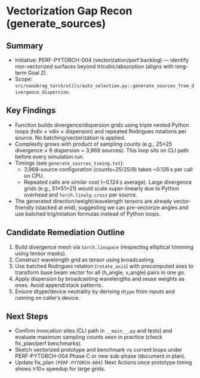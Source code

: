 # Vectorization Gap Recon (generate_sources)

## Summary
- Initiative: PERF-PYTORCH-004 (vectorization/perf backlog) — identify non-vectorized surfaces beyond tricubic/absorption (aligns with long-term Goal 2).
- Scope: `src/nanobrag_torch/utils/auto_selection.py::generate_sources_from_divergence_dispersion`.

## Key Findings
- Function builds divergence/dispersion grids using triple nested Python loops (hdiv × vdiv × dispersion) and repeated Rodrigues rotations per source. No batching/vectorization is applied.
- Complexity grows with product of sampling counts (e.g., 25×25 divergence × 9 dispersion = 3,969 sources). This loop sits on CLI path before every simulation run.
- Timings (see `generate_sources_timing.txt`):
  - 3,969-source configuration (counts=25/25/9) takes ~0.126 s per call on CPU.
  - Repeated calls are similar cost (~0.124 s average). Large divergence grids (e.g., 51×51×21) would scale super-linearly due to Python overhead and `torch.linalg.cross` per source.
- The generated direction/weight/wavelength tensors are already vector-friendly (stacked at end), suggesting we can pre-vectorize angles and use batched trig/rotation formulas instead of Python loops.

## Candidate Remediation Outline
1. Build divergence mesh via `torch.linspace` (respecting elliptical trimming using tensor masks).
2. Construct wavelength grid as tensor using broadcasting.
3. Use batched Rodrigues rotation (`rotate_axis`) with precomputed axes to transform base beam vector for all (h_angle, v_angle) pairs in one go.
4. Apply dispersion by broadcasting wavelengths and reuse weights as ones. Avoid append/stack patterns.
5. Ensure dtype/device neutrality by deriving `dtype` from inputs and running on caller’s device.

## Next Steps
- Confirm invocation sites (CLI path in `__main__.py` and tests) and evaluate maximum sampling counts seen in practice (check fix_plan/perf benchmarks).
- Sketch vectorized prototype and benchmark vs current loops under PERF-PYTORCH-004 Phase C or new sub-phase (document in plan).
- Update fix_plan `[PERF-PYTORCH-004]` Next Actions once prototype timing shows ≥10× speedup for large grids.
